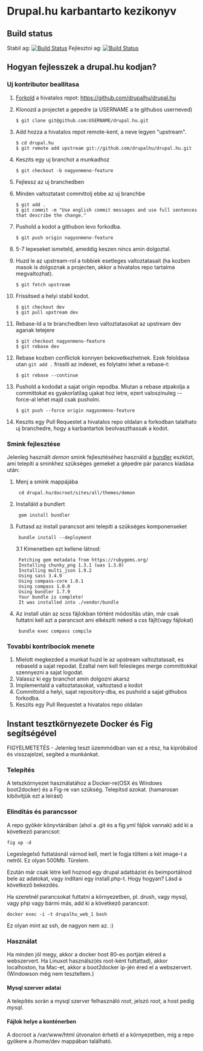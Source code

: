 # Drupal.hu karbantarto kezikonyv

## Build status

Stabil ag: [![Build Status](https://travis-ci.org/drupalhu/drupal.hu.svg?branch=stable-acquia)](https://travis-ci.org/drupalhu/drupal.hu)
Fejlesztoi ag: [![Build Status](https://travis-ci.org/drupalhu/drupal.hu.svg?branch=dev)](https://travis-ci.org/drupalhu/drupal.hu)


## Hogyan fejlesszek a drupal.hu kodjan?

### Uj kontributor beallitasa

1. [Forkold](http://help.github.com/fork-a-repo/) a hivatalos repot: https://github.com/drupalhu/drupal.hu

2. Klonozd a projectet a gepedre (a USERNAME a te githubos userneved)

	```
	$ git clone git@github.com:USERNAME/drupal.hu.git
	```

3. Add hozza a hivatalos repot remote-kent, a neve legyen "upstream".

	```
	$ cd drupal.hu
	$ git remote add upstream git://github.com/drupalhu/drupal.hu.git
	```

4. Keszits egy uj branchot a munkadhoz

	```
	$ git checkout -b nagyonmeno-feature
	```

5. Fejlessz az uj branchedben

6. Minden valtoztatast committolj ebbe az uj branchbe

	```
	$ git add .
	$ git commit -m "Use english commit messages and use full sentences that describe the change."
	```

7. Pushold a kodot a githubon levo forkodba.

	```
	$ git push origin nagyonmeno-feature
	```

8. 5-7 lepeseket ismeteld, ameddig keszen nincs amin dolgoztal.

9. Huzd le az upstream-rol a tobbiek esetleges valtoztatasait (ha kozben masok is dolgoznak a projecten, akkor a hivatalos repo tartalma megvaltozhat).

	```
	$ git fetch upstream
	```

10. Frissitsed a helyi stabil kodot.

	```
	$ git checkout dev
	$ git pull upstream dev
	```

11. Rebase-ld a te branchedben levo valtoztatasokat az upstream dev aganak tetejere

	```
	$ git checkout nagyonmeno-feature
	$ git rebase dev
	```

12. Rebase kozben conflictok konnyen bekovetkezhetnek. Ezek feloldasa utan ``git add .`` frissiti az indexet, es folytatni lehet a rebase-t:

	```
	$ git rebase --continue
	```

13. Pushold a kododat a sajat origin repodba. Miutan a rebase atpakolja a committokat es gyakorlatilag ujakat hoz letre, ezert valoszinuleg --force-al lehet majd csak pusholni.

    ```
    $ git push --force origin nagyonmeno-feature
    ```

14. Keszits egy Pull Requestet a hivatalos repo oldalan a forkodban talalhato uj branchedre, hogy a karbantartok beolvaszthassak a kodot.

### Smink fejlesztése  

Jelenleg használt *demon* smink fejlesztéséhez használd a [bundler](http://bundler.io/) eszközt, ami telepíti a sminkhez szükséges gemeket a gépedre pár parancs kiadása után:

1. Menj a smink mappájába

		
		cd drupal.hu/docroot/sites/all/themes/demon
		
	
2. Installáld a bundlert
	
		
		gem install bundler
		
	
3. Futtasd az install parancsot ami telepíti a szükséges komponenseket

		
		bundle install --deployment
		
	
	3.1 Kimenetben ezt kellene látnod:
	
		
		Fetching gem metadata from https://rubygems.org/
		Installing chunky_png 1.3.1 (was 1.3.0)
		Installing multi_json 1.9.2
		Using sass 3.4.9
		Using compass-core 1.0.1
		Using compass 1.0.0
		Using bundler 1.7.9
		Your bundle is complete!
		It was installed into ./vendor/bundle
		
	  
4. Az install után az scss fájlokban történt módosítás után, már csak futtatni kell azt a parancsot ami elkészíti neked a css fájlt(vagy fájlokat)
	
		
		bundle exec compass compile
		

### Tovabbi kontribociok menete

1. Mielott megkezded a munkat huzd le az upstream valtoztatasait, es rebaseld a sajat repodat. Ezaltal nem kell felesleges merge committokkal szennyezni a sajat logodat.
2. Valassz ki egy branchot amin dolgozni akarsz
3. Implementald a valtoztatasokat, valtoztasd a kodot
4. Committold a helyi, sajat repository-dba, es pushold a sajat githubos forkodba.
5. Keszits egy Pull Requestet a hivatalos repo oldalan

## Instant tesztkörnyezete Docker és Fig segítségével

FIGYELMETETÉS - Jelenleg teszt üzemmódban van ez a rész, ha kipróbálod és visszajelzel, segíted a munkánkat.

### Telepítés

A tetszkörnyezet használatához a Docker-re(OSX és Windows boot2docker) és a Fig-re van szükség. Telepítsd azokat. (hamarosan kibővítjük ezt a leírást)

### Elindítás és parancssor

A repo gyökér könyvtárában (ahol a .git és a fig.yml fájlok vannak) add ki a következő parancsot:

  ```
  fig up -d
  ```

Legeslegelső futtatásnál várnod kell, mert le fogja tölteni a két image-t a netről. Ez olyan 500Mb. Türelem.

Ezután már csak létre kell hoznod egy drupal adatbázist és beimportálnod bele az adatokat, vagy indítani egy install.php-t.
Hogy hogyan? Lásd a következő bekezdés.

Ha szeretnél parancsokat futtatni a környezetben, pl. drush, vagy mysql, vagy php vagy bármi más, add ki a következő parancsot:

  ```
  docker exec -i -t drupalhu_web_1 bash
  ```

Ez olyan mint az ssh, de nagyon nem az. :)



### Használat

Ha minden jól megy, akkor a docker host 80-es portján eléred a webszervert. Ha Linuxot használsz(és root-ként futtattad), akkor localhoston, ha Mac-et, akkor a boot2docker ip-jén éred el a webszervert. (Windowson még nem teszteltem.)

#### Mysql szerver adatai
A telepítés során a mysql szerver felhasználó _root_, jelszó _root_, a host pedig _mysql_.

#### Fájlok helye a konténerben
A docroot a /var/www/html útvonalon érhető el a környezetben, míg a repo gyökere a /home/dev mappában található.


